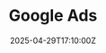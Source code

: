 ---
title: Google Ads
linkTitle: Google Ads
date: '2025-04-29T17:10:00Z'
weight: 1
description: Internal document outlining the purpose, scope, definitions, process
  steps, and related resources for Google Ads, currently not started and owned by
  Ryan Laird.
draft: false
ref: google-ads
---